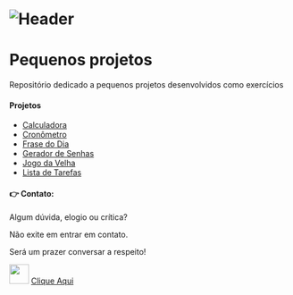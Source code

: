 # ![Header]( https://thalesnunes.com.br/github/header.png )

# Pequenos projetos 

Repositório dedicado a pequenos projetos desenvolvidos como exercícios

#### Projetos

- [Calculadora]( https://github.com/thalesonunes/pequenos-projetos/tree/main/calculadora/ )
- [Cronômetro]( https://github.com/thalesonunes/pequenos-projetos/tree/main/cronometro/ )
- [Frase do Dia]( https://github.com/thalesonunes/pequenos-projetos/tree/main/frase-do-dia/ )
- [Gerador de Senhas]( https://github.com/thalesonunes/pequenos-projetos/tree/main/gerador-de-senhas/ )
- [Jogo da Velha]( https://github.com/thalesonunes/pequenos-projetos/tree/main/jogo-da-velha/ )
- [Lista de Tarefas]( https://github.com/thalesonunes/pequenos-projetos/tree/main/lista-de-tarefas/ )

#### :point_right: Contato:

Algum dúvida, elogio ou crítica? 

Não exite em entrar em contato. 

Será um prazer conversar a respeito!

<img src="https://thalesnunes.com.br/github/whatsapp.svg" width="35"> [Clique Aqui](https://api.whatsapp.com/send?phone=5535997438652)







